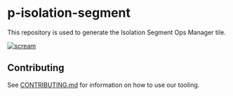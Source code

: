 # p-isolation-segment

This repository is used to generate the Isolation Segment Ops Manager tile.

[![scream](http://i.giphy.com/14i3O76jZdfEkg.gif)](http://lmgtfy.com/?q=dancing+isolations)

## Contributing

See [CONTRIBUTING.md](https://github.com/pivotal-cf/p-runtime/blob/master/CONTRIBUTING.md)
for information on how to use our tooling.
